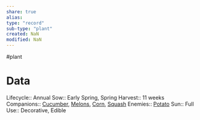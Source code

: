 ```yaml
---
share: true
alias: 
type: "record"
sub-type: "plant"
created: NaN 
modified: NaN
---
```

 #plant 
# Data
Lifecycle:: Annual
Sow:: Early Spring, Spring
Harvest:: 11 weeks
Companions:: [Cucumber](./Cucumber.md), [Melons](Melons.md), [Corn](./Corn.md), [Squash](Squash.md)
Enemies:: [Potato](./Potato.md)
Sun:: Full
Use:: Decorative, Edible
